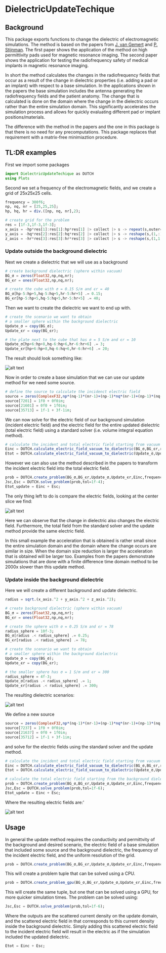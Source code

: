 # DielectricUpdateTechique

## Background
This package exports functions to change the dielectric of electromagnetic simulations.
The method is based on the papers from  [J. van Gemert](https://doi.org/10.1109/TMI.2016.2624507) and
[P. Stijnman](https://doi.org/10.1002/mrm.28023). The first paper shows the application of the method on high permittivity pads used for magnetic resonance imaging. The second paper shows the application for testing the radiofrequency safety of medical implants in magnetic resonance imaging.

In short the method calculates the changes in the radiofrequency fields that occur as a result of the change in dielectric properties (i.e. adding a pad or an implant) with respect to a base simulation. In the applications shown in the papers the base simulation includes the antenna generating the radiofrequency fields and the patient anatomy. The change that is calculated is done on the domain where the change in the dielectric occurs rather than the entire simulation domain. This significantly accelerates the simulation process and allows for quickly evaluating different pad or implant positions/materials.

The difference with the method in the papers and the one in this package is that there is no need for any precomputations. This package replaces that requirement with a matrix-free minimiaztion procedure.

## TL:DR examples
First we import some packages

```julia 
import DielectricUpdateTechique as DUTCH
using Plots 
```

Second we set a frequency of the electromagnetic fields, and we create a grid of 25x25x25 cells.

```julia
frequency = 300f6;
np, nq, nr = [25,25,25];
hp, hq, hr = div.([np, nq, nr],2);

# create grid for the problem
res = [1f-3,1f-3,1f-3];
x_axis = -hp*res[1]:res[1]:hp*res[1] |> collect |> s -> repeat(s,outer=(1,nq,nr));
y_axis = -hq*res[2]:res[2]:hq*res[2] |> collect |> s -> reshape(s,(1,:))|> s -> repeat(s,outer=(np,1,nr));
z_axis = -hr*res[3]:res[3]:hr*res[3] |> collect |> s -> reshape(s,(1,1,:))|> s -> repeat(s,outer=(np,nq,1));
```

### Update outside the background dielectric
Next we create a dielectric that we will use as a background

```julia
# create background dielectric (sphere within vacuum)
BG_σ = zeros(Float32,np,nq,nr);
BG_ϵr = ones(Float32,np,nq,nr);

# create the cube with σ = 0.15 S/m and ϵr = 40
BG_σ[hp-5:hp+5,hq-5:hq+5,hr-5:hr+5] .= 0.15;
BG_ϵr[hp-5:hp+5,hq-5:hq+5,hr-5:hr+5] .= 40;
```

Then we want to create the dielectric we want to end up with.

```julia
# create the scenario we want to obtain 
# a smaller sphere within the background dielectric
Update_σ = copy(BG_σ);
Update_ϵr = copy(BG_ϵr);

# the plate next to the cube that has σ = 5 S/m and ϵr = 10
Update_σ[hp+6:hp+8,hq-6:hq+6,hr-6:hr+6] .= 3;
Update_ϵr[hp+6:hp+8,hq-6:hq+6,hr-6:hr+6] .= 20;
```

The result should look something like:

![alt text](md_images/dielectric_cubes.png "Dielectric background -> update")

Now in order to create a base simulation that we can use our update method for we need some source.

```julia
# define the source to calculate the incidenct electric field
source = zeros(ComplexF32,np*(nq-1)*(nr-1)+(np-1)*nq*(nr-1)+(np-1)*(nq-1)*nr);
source[7201] = 1f0 + 0f0im;
source[21601] = 0f0 + 1f0im;
source[35713] = 1f-1 + 3f-1im;
```

We can now solve for the electric field of our background simulation (incident electric field) and the electric field for the entire updated dielectric (total electric field) using a standard solver (i.e. volume integral equation method).

```julia
# calculate the incident and total electric field starting from vacuum surrounding.
Einc = DUTCH.calculate_electric_field_vacuum_to_dielectric(BG_σ,BG_ϵr,res,source,frequency);
Etot = DUTCH.calculate_electric_field_vacuum_to_dielectric(Update_σ,Update_ϵr,res,source,frequency);
```

However we can also use the method described in the papers to transform the incident electric field into the total electric field.

```julia
prob = DUTCH.create_problem(BG_σ,BG_ϵr,Update_σ,Update_ϵr,Einc,frequency,res);
Jsc,Esc = DUTCH.solve_problem(prob,tol=1f-4);
Etot_update = Einc + Esc;
```

The only thing left to do is compare the electric fields, looking at the center slice we find:

![alt text](md_images/electric_field_cubes.png "Slice view of the electric fields")

Here we can observe that the change in dielectric also changes the electric field. Furthermore, the total field from the standard solver and the update method provide the same electric field.

In this small example the acceleration that is obtained is rather small since the entire simulation domain and the domain where the change occurs are similar in size. When the domain size reduction is larger the acceleration that is obtained will be larger too. Examples from the papers demonstrate simulations that are done with a finite difference time domain method to be 2000x slower than this update method.

### Update inside the background dielectric
Here we will create a different background and update dielectric.

```julia 
radius = sqrt.(x_axis.^2 + y_axis.^2 + z_axis.^2);

# create background dielectric (sphere within vacuum)
BG_σ = zeros(Float32,np,nq,nr);
BG_ϵr = ones(Float32,np,nq,nr);

# create the sphere with σ = 0.25 S/m and ϵr = 78
radius_sphere = 10f-3;
BG_σ[radius .< radius_sphere] .= 0.25;
BG_ϵr[radius .< radius_sphere] .= 78;

# create the scenario we want to obtain 
# a smaller sphere within the background dielectric
Update_σ = copy(BG_σ);
Update_ϵr = copy(BG_ϵr);

# the smaller sphere has σ = 1 S/m and ϵr = 300
radius_sphere = 4f-3;
Update_σ[radius .< radius_sphere] .= 1;
Update_ϵr[radius .< radius_sphere] .= 300;
```

The resulting dielectric scenarios:

![alt text](md_images/dielectric_spheres.png "Dielectric background -> update")

We define a new source 

```julia 
source = zeros(ComplexF32,np*(nq-1)*(nr-1)+(np-1)*nq*(nr-1)+(np-1)*(nq-1)*nr);
source[7237] = 1f0 + 0f0im;
source[21637] = 0f0 + 1f0im;
source[35712] = 1f-1 + 3f-1im;
```

and solve for the electric fields using the standard solver and the update method.

```julia 
# calculate the incident and total electric field starting from vacuum surrounding.
Einc = DUTCH.calculate_electric_field_vacuum_to_dielectric(BG_σ,BG_ϵr,res,source,frequency);
Etot = DUTCH.calculate_electric_field_vacuum_to_dielectric(Update_σ,Update_ϵr,res,source,frequency);

# calculate the total electric field starting from the background dielectric 
prob = DUTCH.create_problem(BG_σ,BG_ϵr,Update_σ,Update_ϵr,Einc,frequency,res);
Jsc,Esc = DUTCH.solve_problem(prob,tol=1f-6);
Etot_update = Einc + Esc;
```

Where the resulting electric fields are:'

![alt text](md_images/electric_field_spheres.png "Slice view of the electric fields")

## Usage
In general the update method requires the conductivity and permittvity of the background and desired scenario, the electric field of a base simulation that included some source and the background dielectric, the frequency of the incident electric field, and the uniform resolution of the grid.

```julia 
prob = DUTCH.create_problem(BG_σ,BG_ϵr,Update_σ,Update_ϵr,Einc,frequency,res);
```

This will create a problem tuple that can be solved using a CPU.

```julia 
prob = DUTCH.create_problem_gpu(BG_σ,BG_ϵr,Update_σ,Update_ϵr,Einc,frequency,res);
```

This will create the same tuple, but one that can be solved using a GPU, for more quicker simulation times.
The problem can be solved using:

```julia 
Jsc,Esc = DUTCH.solve_problem(prob,tol=1f-6);
```
Where the outputs are the scattered current density on the update domain, and the scattered electric field in that corresponds to this current density inside the background dielectric.
Simply adding this scattered electric field to the incident electric field will result in the electric as if the simulation included the updated dielectric.

```julia 
Etot = Einc + Esc;
```


